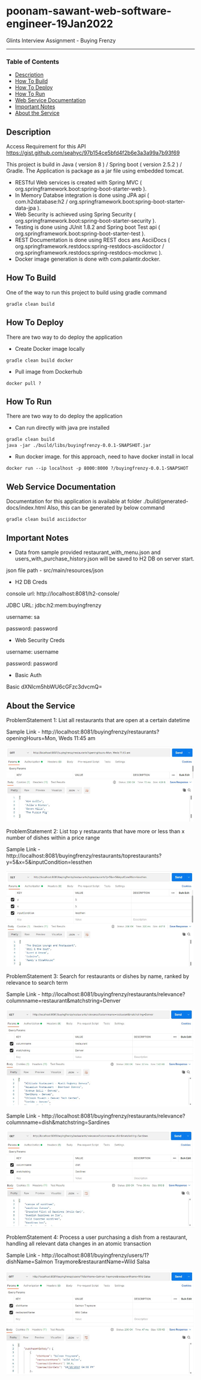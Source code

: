 # poonam-sawant-web-software-engineer-19Jan2022
Glints Interview Assignment - Buying Frenzy

---
### Table of Contents
- [Description](#description)
- [How To Build](#how-to-build)
- [How To Deploy](#how-to-deploy)
- [How To Run](#how-to-run)
- [Web Service Documentation](#web-service-documentation)
- [Important Notes](#important-notes)
- [About the Service](#about-the-Service)

## Description

Access Requirement for this API https://gist.github.com/seahyc/97b154ce5bfd4f2b6e3a3a99a7b93f69 

This project is build in Java ( version 8 ) / Spring boot ( version 2.5.2 ) / Gradle. The Application is package as a jar file using embedded tomcat.

* RESTful Web services is created with Spring MVC ( org.springframework.boot:spring-boot-starter-web ).
* In Memory Databse integration is done using JPA api ( com.h2database:h2 / org.springframework.boot:spring-boot-starter-data-jpa ).
* Web Security is achieved using Spring Security ( org.springframework.boot:spring-boot-starter-security ).
* Testing is done using JUnit 1.8.2 and Spring boot Test api ( org.springframework.boot:spring-boot-starter-test ).
* REST Documentation is done using REST docs ans AsciiDocs ( org.springframework.restdocs:spring-restdocs-asciidoctor / org.springframework.restdocs:spring-restdocs-mockmvc ).
* Docker image generation is done with com.palantir.docker.

## How To Build

One of the way to run this project to build using gradle command

```shell
gradle clean build
```

## How To Deploy

There are two way to do deploy the application
* Create Docker image locally
	
```shell
gradle clean build docker
```
	
* Pull image from Dockerhub
	
```shell
docker pull ?
```

## How To Run

There are two way to do deploy the application
* Can run directly with java pre installed
	
```shell
gradle clean build
java -jar ./build/libs/buyingfrenzy-0.0.1-SNAPSHOT.jar
```
	
* Run docker image. for this approach, need to have docker install in local
	
```shell
docker run --ip localhost -p 8000:8000 ?/buyingfrenzy-0.0.1-SNAPSHOT
```

## Web Service Documentation

Documentation for this application is available at folder ./build/generated-docs/index.html
Also, this can be generated by below command

```shell
gradle clean build asciidoctor
```

## Important Notes

* Data from sample provided restaurant_with_menu.json and users_with_purchase_history.json will be saved to H2 DB on server start. 

json file path - src/main/resources/json

* H2 DB Creds

console url: http://localhost:8081/h2-console/

JDBC URL: jdbc:h2:mem:buyingfrenzy

username: sa

password: password

* Web Security Creds

username: username

password: password

* Basic Auth

Basic dXNlcm5hbWU6cGFzc3dvcmQ=

## About the Service

ProblemStatement 1: List all restaurants that are open at a certain datetime

Sample Link - http://localhost:8081/buyingfrenzy/restaurants?openingHours=Mon, Weds 11:45 am

[![Home](src/main/resources/images/getRestaurantsByOpeningHrs.JPG)](/images/getRestaurantsByOpeningHrs.JPEG)

ProblemStatement 2: List top y restaurants that have more or less than x number of dishes within a price range

Sample Link - http://localhost:8081/buyingfrenzy/restaurants/toprestaurants?y=5&x=5&inputCondition=lessthen

[![Home](src/main/resources/images/getRestaurantsByParam.JPG)](images/getRestaurantsByParam.JPEG)

ProblemStatement 3: Search for restaurants or dishes by name, ranked by relevance to search term

Sample Link - http://localhost:8081/buyingfrenzy/restaurants/relevance?columnname=restaurant&matchstring=Denver

[![Home](src/main/resources/images/getRestaurantsByRelevance.JPG)](images/getRestaurantsByRelevance.JPEG)

Sample Link - http://localhost:8081/buyingfrenzy/restaurants/relevance?columnname=dish&matchstring=Sardines

[![Home](src/main/resources/images/getDishByRelevance.JPG)](images/getDishByRelevance.JPEG)

ProblemStatement 4: Process a user purchasing a dish from a restaurant, handling all relevant data changes in an atomic transaction

Sample Link - http://localhost:8081/buyingfrenzy/users/1?dishName=Salmon Traymore&restaurantName=Wild Salsa

[![Home](src/main/resources/images/updateBuyDishTransaction.JPG)](images/updateBuyDishTransaction.JPEG)
